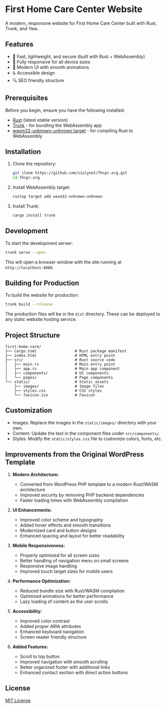 # First Home Care Center Website

A modern, responsive website for First Home Care Center built with Rust, Trunk, and Yew.

## Features

- 🚀 Fast, lightweight, and secure (built with Rust + WebAssembly)
- 📱 Fully responsive for all device sizes
- 🎨 Modern UI with smooth animations
- ♿ Accessible design
- 🔍 SEO friendly structure

## Prerequisites

Before you begin, ensure you have the following installed:
- [Rust](https://www.rust-lang.org/tools/install) (latest stable version)
- [Trunk](https://trunkrs.dev/#install) - for bundling the WebAssembly app
- [wasm32-unknown-unknown target](https://rustwasm.github.io/docs/book/game-of-life/setup.html) - for compiling Rust to WebAssembly

## Installation

1. Clone the repository:
   ```bash
   git clone https://github.com/siulynot/fhcpr.org.git
   cd fhcpr.org
   ```

2. Install WebAssembly target:
   ```bash
   rustup target add wasm32-unknown-unknown
   ```

3. Install Trunk:
   ```bash
   cargo install trunk
   ```

## Development

To start the development server:

```bash
trunk serve --open
```

This will open a browser window with the site running at `http://localhost:8080`.

## Building for Production

To build the website for production:

```bash
trunk build --release
```

The production files will be in the `dist` directory. These can be deployed to any static website hosting service.

## Project Structure

```
first-home-care/
├── Cargo.toml                 # Rust package manifest
├── index.html                 # HTML entry point
├── src/                       # Rust source code
│   ├── main.rs                # Main entry point
│   ├── app.rs                 # Main app component
│   ├── components/            # UI components
│   └── pages/                 # Page components
└── static/                    # Static assets
    ├── images/                # Image files
    ├── styles.css             # CSS styles
    └── favicon.ico            # Favicon
```

## Customization

- Images: Replace the images in the `static/images/` directory with your own.
- Content: Update the text in the component files under `src/components/`.
- Styles: Modify the `static/styles.css` file to customize colors, fonts, etc.

## Improvements from the Original WordPress Template

1. **Modern Architecture:**
   - Converted from WordPress PHP template to a modern Rust/WASM architecture
   - Improved security by removing PHP backend dependencies
   - Faster loading times with WebAssembly compilation

2. **UI Enhancements:**
   - Improved color scheme and typography
   - Added hover effects and smooth transitions
   - Modernized card and button designs
   - Enhanced spacing and layout for better readability

3. **Mobile Responsiveness:**
   - Properly optimized for all screen sizes
   - Better handling of navigation menu on small screens
   - Responsive image handling
   - Improved touch target sizes for mobile users

4. **Performance Optimization:**
   - Reduced bundle size with Rust/WASM compilation
   - Optimized animations for better performance
   - Lazy loading of content as the user scrolls

5. **Accessibility:**
   - Improved color contrast
   - Added proper ARIA attributes
   - Enhanced keyboard navigation
   - Screen reader friendly structure

6. **Added Features:**
   - Scroll to top button
   - Improved navigation with smooth scrolling
   - Better organized footer with additional links
   - Enhanced contact section with direct action buttons

## License

[MIT License](LICENSE)
